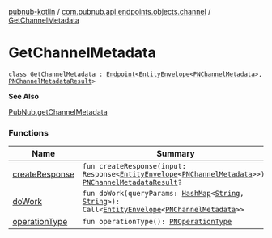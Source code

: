 [pubnub-kotlin](../../index.md) / [com.pubnub.api.endpoints.objects.channel](../index.md) / [GetChannelMetadata](./index.md)

# GetChannelMetadata

`class GetChannelMetadata : `[`Endpoint`](../../com.pubnub.api/-endpoint/index.md)`<`[`EntityEnvelope`](../../com.pubnub.api.models.server.objects_api/-entity-envelope/index.md)`<`[`PNChannelMetadata`](../../com.pubnub.api.models.consumer.objects.channel/-p-n-channel-metadata/index.md)`>, `[`PNChannelMetadataResult`](../../com.pubnub.api.models.consumer.objects.channel/-p-n-channel-metadata-result/index.md)`>`

**See Also**

[PubNub.getChannelMetadata](../../com.pubnub.api/-pub-nub/get-channel-metadata.md)

### Functions

| Name | Summary |
|---|---|
| [createResponse](create-response.md) | `fun createResponse(input: Response<`[`EntityEnvelope`](../../com.pubnub.api.models.server.objects_api/-entity-envelope/index.md)`<`[`PNChannelMetadata`](../../com.pubnub.api.models.consumer.objects.channel/-p-n-channel-metadata/index.md)`>>): `[`PNChannelMetadataResult`](../../com.pubnub.api.models.consumer.objects.channel/-p-n-channel-metadata-result/index.md)`?` |
| [doWork](do-work.md) | `fun doWork(queryParams: `[`HashMap`](https://docs.oracle.com/javase/6/docs/api/java/util/HashMap.html)`<`[`String`](https://kotlinlang.org/api/latest/jvm/stdlib/kotlin/-string/index.html)`, `[`String`](https://kotlinlang.org/api/latest/jvm/stdlib/kotlin/-string/index.html)`>): Call<`[`EntityEnvelope`](../../com.pubnub.api.models.server.objects_api/-entity-envelope/index.md)`<`[`PNChannelMetadata`](../../com.pubnub.api.models.consumer.objects.channel/-p-n-channel-metadata/index.md)`>>` |
| [operationType](operation-type.md) | `fun operationType(): `[`PNOperationType`](../../com.pubnub.api.enums/-p-n-operation-type/index.md) |
